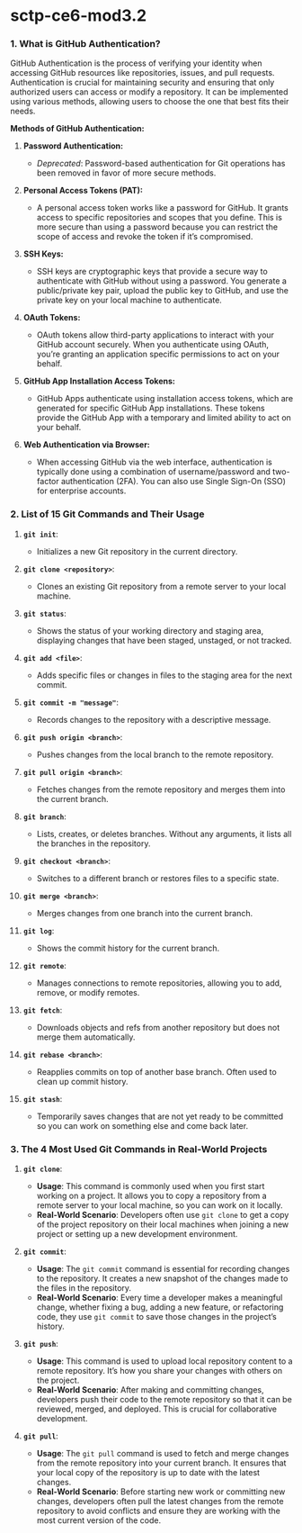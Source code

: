 # sctp-ce6-mod3.2

### 1. What is GitHub Authentication?

GitHub Authentication is the process of verifying your identity when accessing GitHub resources like repositories, issues, and pull requests. Authentication is crucial for maintaining security and ensuring that only authorized users can access or modify a repository. It can be implemented using various methods, allowing users to choose the one that best fits their needs.

**Methods of GitHub Authentication:**

1. **Password Authentication:**
   - *Deprecated*: Password-based authentication for Git operations has been removed in favor of more secure methods.

2. **Personal Access Tokens (PAT):**
   - A personal access token works like a password for GitHub. It grants access to specific repositories and scopes that you define. This is more secure than using a password because you can restrict the scope of access and revoke the token if it’s compromised.

3. **SSH Keys:**
   - SSH keys are cryptographic keys that provide a secure way to authenticate with GitHub without using a password. You generate a public/private key pair, upload the public key to GitHub, and use the private key on your local machine to authenticate.

4. **OAuth Tokens:**
   - OAuth tokens allow third-party applications to interact with your GitHub account securely. When you authenticate using OAuth, you’re granting an application specific permissions to act on your behalf.

5. **GitHub App Installation Access Tokens:**
   - GitHub Apps authenticate using installation access tokens, which are generated for specific GitHub App installations. These tokens provide the GitHub App with a temporary and limited ability to act on your behalf.

6. **Web Authentication via Browser:**
   - When accessing GitHub via the web interface, authentication is typically done using a combination of username/password and two-factor authentication (2FA). You can also use Single Sign-On (SSO) for enterprise accounts.

### 2. List of 15 Git Commands and Their Usage

1. **`git init`**:
   - Initializes a new Git repository in the current directory.

2. **`git clone <repository>`**:
   - Clones an existing Git repository from a remote server to your local machine.

3. **`git status`**:
   - Shows the status of your working directory and staging area, displaying changes that have been staged, unstaged, or not tracked.

4. **`git add <file>`**:
   - Adds specific files or changes in files to the staging area for the next commit.

5. **`git commit -m "message"`**:
   - Records changes to the repository with a descriptive message.

6. **`git push origin <branch>`**:
   - Pushes changes from the local branch to the remote repository.

7. **`git pull origin <branch>`**:
   - Fetches changes from the remote repository and merges them into the current branch.

8. **`git branch`**:
   - Lists, creates, or deletes branches. Without any arguments, it lists all the branches in the repository.

9. **`git checkout <branch>`**:
   - Switches to a different branch or restores files to a specific state.

10. **`git merge <branch>`**:
    - Merges changes from one branch into the current branch.

11. **`git log`**:
    - Shows the commit history for the current branch.

12. **`git remote`**:
    - Manages connections to remote repositories, allowing you to add, remove, or modify remotes.

13. **`git fetch`**:
    - Downloads objects and refs from another repository but does not merge them automatically.

14. **`git rebase <branch>`**:
    - Reapplies commits on top of another base branch. Often used to clean up commit history.

15. **`git stash`**:
    - Temporarily saves changes that are not yet ready to be committed so you can work on something else and come back later.

### 3. The 4 Most Used Git Commands in Real-World Projects

1. **`git clone`**:
   - **Usage**: This command is commonly used when you first start working on a project. It allows you to copy a repository from a remote server to your local machine, so you can work on it locally.
   - **Real-World Scenario**: Developers often use `git clone` to get a copy of the project repository on their local machines when joining a new project or setting up a new development environment.

2. **`git commit`**:
   - **Usage**: The `git commit` command is essential for recording changes to the repository. It creates a new snapshot of the changes made to the files in the repository.
   - **Real-World Scenario**: Every time a developer makes a meaningful change, whether fixing a bug, adding a new feature, or refactoring code, they use `git commit` to save those changes in the project’s history.

3. **`git push`**:
   - **Usage**: This command is used to upload local repository content to a remote repository. It’s how you share your changes with others on the project.
   - **Real-World Scenario**: After making and committing changes, developers push their code to the remote repository so that it can be reviewed, merged, and deployed. This is crucial for collaborative development.

4. **`git pull`**:
   - **Usage**: The `git pull` command is used to fetch and merge changes from the remote repository into your current branch. It ensures that your local copy of the repository is up to date with the latest changes.
   - **Real-World Scenario**: Before starting new work or committing new changes, developers often pull the latest changes from the remote repository to avoid conflicts and ensure they are working with the most current version of the code.